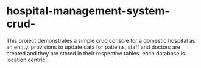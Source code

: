 # hospital-management-system-crud-

This project demonstrates a simple crud console for a domestic hospital as an entity. provisions to update data for patients, staff and doctors are created and they are stored in their respective tables. each database is location centric.
